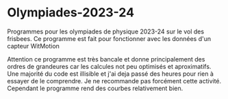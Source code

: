 # Olympiades-2023-24
Programmes pour les olympiades de physique 2023-24 sur le vol des frisbees. Ce programme est fait pour fonctionner avec les données d'un capteur WitMotion 

Attention ce programme est très bancale et donne principalement des ordres de grandeures car les calcules not peu optimisés et aproximatifs.
Une majorité du code est illisible et j'ai deja passé des heures pour rien à essayer de le comprendre. Je ne recommande pas forcément cette activité. Cependant le programme rend des courbes relativement bien. 
